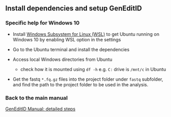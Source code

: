 ## Install dependencies and setup GenEditID

### Specific help for Windows 10

- Install [Windows Subsystem for Linux (WSL)](https://docs.microsoft.com/en-us/windows/wsl/install-win10) to get Ubuntu running on Windows 10 by enabling WSL option in the settings

- Go to the Ubuntu terminal and install the dependencies

- Access local Windows directories from Ubuntu
  - check how it is mounted using `df -h` e.g. `C:` drive is `/mnt/c` in Ubuntu

- Get the fastq `*.fq.gz` files into the project folder under `fastq` subfolder, and find the path to the project folder to be used in the analysis.


### Back to the main manual
[GenEditID Manual: detailed steps](manual.md)
